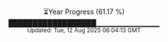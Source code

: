 <p align="center">
⏳Year Progress (61.17 %)<br>
██████████████████▁▁▁▁▁▁▁▁▁▁▁▁ <br>
<sub>Updated: Tue, 12 Aug 2025 06:04:13 GMT</sub>
</p>

